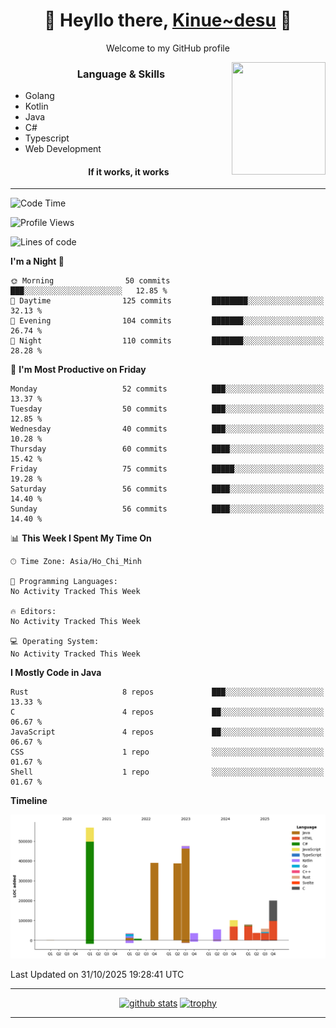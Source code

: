 <h1 align="center"> 🌸 Heyllo there, <a href="https://github.com/Kinue72">Kinue~desu</a> 🌸 </h1>
<p align="center"> Welcome to my GitHub profile </p>
<img align="right" src="https://i.imgur.com/yjwWPiL.png" width="150" height="180">

<h3 align="center"> Language & Skills </h3>

- Golang
- Kotlin
- Java
- C#
- Typescript
- Web Development
  <h4 align="center">If it works, it works</h4>
<hr>

<!--START_SECTION:waka-->
![Code Time](http://img.shields.io/badge/Code%20Time-16%20hrs%2021%20mins-blue)

![Profile Views](http://img.shields.io/badge/Profile%20Views-5-blue)

![Lines of code](https://img.shields.io/badge/From%20Hello%20World%20I%27ve%20Written-2.4%20million%20lines%20of%20code-blue)

**I'm a Night 🦉** 

```text
🌞 Morning                50 commits          ███░░░░░░░░░░░░░░░░░░░░░░   12.85 % 
🌆 Daytime                125 commits         ████████░░░░░░░░░░░░░░░░░   32.13 % 
🌃 Evening                104 commits         ███████░░░░░░░░░░░░░░░░░░   26.74 % 
🌙 Night                  110 commits         ███████░░░░░░░░░░░░░░░░░░   28.28 % 
```
📅 **I'm Most Productive on Friday** 

```text
Monday                   52 commits          ███░░░░░░░░░░░░░░░░░░░░░░   13.37 % 
Tuesday                  50 commits          ███░░░░░░░░░░░░░░░░░░░░░░   12.85 % 
Wednesday                40 commits          ███░░░░░░░░░░░░░░░░░░░░░░   10.28 % 
Thursday                 60 commits          ████░░░░░░░░░░░░░░░░░░░░░   15.42 % 
Friday                   75 commits          █████░░░░░░░░░░░░░░░░░░░░   19.28 % 
Saturday                 56 commits          ████░░░░░░░░░░░░░░░░░░░░░   14.40 % 
Sunday                   56 commits          ████░░░░░░░░░░░░░░░░░░░░░   14.40 % 
```


📊 **This Week I Spent My Time On** 

```text
🕑︎ Time Zone: Asia/Ho_Chi_Minh

💬 Programming Languages: 
No Activity Tracked This Week

🔥 Editors: 
No Activity Tracked This Week

💻 Operating System: 
No Activity Tracked This Week
```

**I Mostly Code in Java** 

```text
Rust                     8 repos             ███░░░░░░░░░░░░░░░░░░░░░░   13.33 % 
C                        4 repos             ██░░░░░░░░░░░░░░░░░░░░░░░   06.67 % 
JavaScript               4 repos             ██░░░░░░░░░░░░░░░░░░░░░░░   06.67 % 
CSS                      1 repo              ░░░░░░░░░░░░░░░░░░░░░░░░░   01.67 % 
Shell                    1 repo              ░░░░░░░░░░░░░░░░░░░░░░░░░   01.67 % 
```



**Timeline**

![Lines of Code chart](https://raw.githubusercontent.com/Kinue72/Kinue72/main/assets/bar_graph.png)


 Last Updated on 31/10/2025 19:28:41 UTC
<!--END_SECTION:waka-->

<hr>

<p align="center">
  <a href="https://github.com/anuraghazra/github-readme-stats"><img src="https://github-readme-stats.vercel.app/api?username=Kinue72&show_icons=true&include_all_commits=true&theme=nord" alt="github stats"></a>
  <a href="https://github.com/ryo-ma/github-profile-trophy"><img src="https://github-profile-trophy.vercel.app/?username=Kinue72&theme=nord" alt="trophy"></a>
</p>

<hr>
